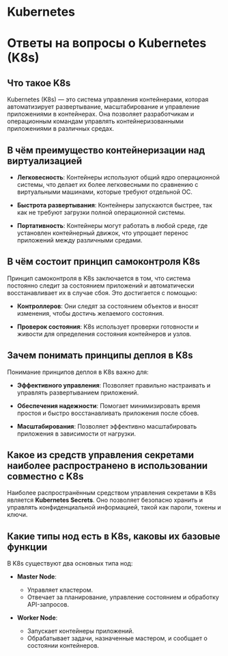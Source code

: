 # Kubernetes
# Ответы на вопросы о Kubernetes (K8s)

## Что такое K8s

Kubernetes (K8s) — это система управления контейнерами, которая автоматизирует развертывание, масштабирование и управление приложениями в контейнерах. Она позволяет разработчикам и операционным командам управлять контейнеризованными приложениями в различных средах.

## В чём преимущество контейнеризации над виртуализацией

- **Легковесность**: Контейнеры используют общий ядро операционной системы, что делает их более легковесными по сравнению с виртуальными машинами, которые требуют отдельной ОС.
  
- **Быстрота развертывания**: Контейнеры запускаются быстрее, так как не требуют загрузки полной операционной системы.
  
- **Портативность**: Контейнеры могут работать в любой среде, где установлен контейнерный движок, что упрощает перенос приложений между различными средами.

## В чём состоит принцип самоконтроля K8s

Принцип самоконтроля в K8s заключается в том, что система постоянно следит за состоянием приложений и автоматически восстанавливает их в случае сбоя. Это достигается с помощью:

- **Контроллеров**: Они следят за состоянием объектов и вносят изменения, чтобы достичь желаемого состояния.
  
- **Проверок состояния**: K8s использует проверки готовности и живости для определения состояния контейнеров и узлов.

## Зачем понимать принципы деплоя в K8s

Понимание принципов деплоя в K8s важно для:

- **Эффективного управления**: Позволяет правильно настраивать и управлять развертыванием приложений.
  
- **Обеспечения надежности**: Помогает минимизировать время простоя и быстро восстанавливать приложения после сбоев.
  
- **Масштабирования**: Позволяет эффективно масштабировать приложения в зависимости от нагрузки.

## Какое из средств управления секретами наиболее распространено в использовании совместно с K8s

Наиболее распространённым средством управления секретами в K8s является **Kubernetes Secrets**. Оно позволяет безопасно хранить и управлять конфиденциальной информацией, такой как пароли, токены и ключи.

## Какие типы нод есть в K8s, каковы их базовые функции

В K8s существуют два основных типа нод:

- **Master Node**:
  - Управляет кластером.
  - Отвечает за планирование, управление состоянием и обработку API-запросов.

- **Worker Node**:
  - Запускает контейнеры приложений.
  - Обрабатывает задачи, назначенные мастером, и сообщает о состоянии контейнеров.
